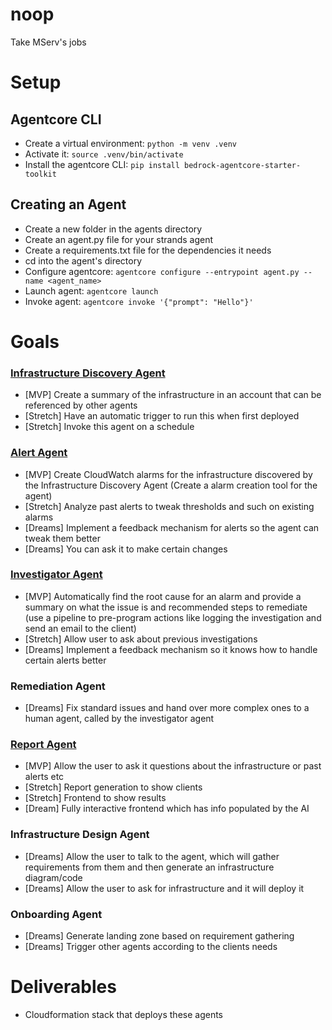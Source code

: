 # noop
Take MServ's jobs

# Setup

## Agentcore CLI
- Create a virtual environment: `python -m venv .venv`
- Activate it: `source .venv/bin/activate`
- Install the agentcore CLI: `pip install bedrock-agentcore-starter-toolkit`

## Creating an Agent
- Create a new folder in the agents directory
- Create an agent.py file for your strands agent
- Create a requirements.txt file for the dependencies it needs
- cd into the agent's directory
- Configure agentcore: `agentcore configure --entrypoint agent.py --name <agent_name>`
- Launch agent: `agentcore launch`
- Invoke agent: `agentcore invoke '{"prompt": "Hello"}'`

# Goals

### <u>Infrastructure Discovery Agent</u>

- [MVP] Create a summary of the infrastructure in an account that can be referenced by other agents
- [Stretch] Have an automatic trigger to run this when first deployed
- [Stretch] Invoke this agent on a schedule

### <u>Alert Agent</u>

- [MVP] Create CloudWatch alarms for the infrastructure discovered by the Infrastructure Discovery Agent (Create a alarm creation tool for the agent)
- [Stretch] Analyze past alerts to tweak thresholds and such on existing alarms
- [Dreams] Implement a feedback mechanism for alerts so the agent can tweak them better
- [Dreams] You can ask it to make certain changes

### <u>Investigator Agent</u>

- [MVP] Automatically find the root cause for an alarm and provide a summary on what the issue is and recommended steps to remediate (use a pipeline to pre-program actions like logging the investigation and send an email to the client)
- [Stretch] Allow user to ask about previous investigations
- [Dreams] Implement a feedback mechanism so it knows how to handle certain alerts better

### Remediation Agent

- [Dreams] Fix standard issues and hand over more complex ones to a human agent, called by the investigator agent

### <u>Report Agent</u>

- [MVP] Allow the user to ask it questions about the infrastructure or past alerts etc
- [Stretch] Report generation to show clients
- [Stretch] Frontend to show results
- [Dream] Fully interactive frontend which has info populated by the AI

### Infrastructure Design Agent

- [Dreams] Allow the user to talk to the agent, which will gather requirements from them and then generate an infrastructure diagram/code
- [Dreams] Allow the user to ask for infrastructure and it will deploy it

### Onboarding Agent

- [Dreams] Generate landing zone based on requirement gathering
- [Dreams] Trigger other agents according to the clients needs

# Deliverables

- Cloudformation stack that deploys these agents